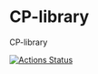 # CP-library
CP-library

[![Actions Status](https://github.com/Yuri3-xr/CP-library/workflows/verify/badge.svg)](https://github.com/Yuri3-xr/CP-library/actions)  
